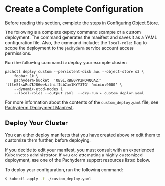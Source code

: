 # Create a Complete Configuration

Before reading this section, complete the steps in
[Configuring Object Store](deploy_custom_configuring_object_store.md).

The following is a complete deploy command example of a custom deployment. The
command generates the manifest and saves it as a YAML configuration file. Also,
the command includes the `local-roles` flag to scope the deployment to the
`pachyderm` service account access permissions.

Run the following command to deploy your example cluster:

```
pachctl deploy custom --persistent-disk aws --object-store s3 \
    foobar 10 \
    pachyderm-bucket  'OBSIJRBE0PP2NO4QOA27' 'tfteSlswRu7BJ86wekitnifILbZam1KYY3TG' 'minio:9000' \
    --dynamic-etcd-nodes 1
    --local-roles --output yaml  --dry-run > custom_deploy.yaml
```

For more information about the contents of the `custom_deploy.yaml` file, see
[Pachyderm Deployment Manifest](deploy_custom_pachyderm_deployment_manifest.md).

## Deploy Your Cluster

You can either deploy manifests that you have created above or edit them to
customize them further, before deploying.

If you decide to edit your manifest, you must consult with an experienced
Kubernetes administrator. If you are attempting a highly customized deployment,
use one of the Pachyderm support resources listed below.

To deploy your configuration, run the following command:

```bash
$ kubectl apply -f ./custom_deploy.yaml
```
